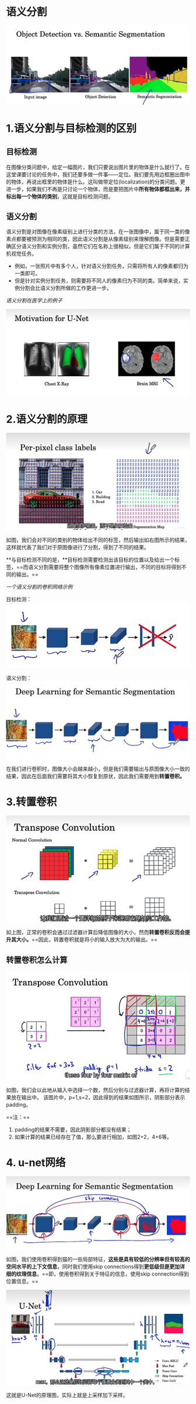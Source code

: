 # 语义分割

![image-20230704171206852](assets/image-20230704171206852.png)



# 1.语义分割与目标检测的区别

## 目标检测

在图像分类问题中，给定一幅图片，我们只要说出图片里的物体是什么就行了。在这堂课要讨论的任务中，我们还要多做一件事——定位。我们要先用边框圈出图中的物体，再说出框里的物体是什么。这叫做带定位(localization)的分类问题。更进一步，如果我们不再是只讨论一个物体，而是要把图片中**所有物体都框出来，并标出每一个物体的类别**，这就是目标检测问题。



## 语义分割

语义分割是对图像在像素级别上进行分类的方法，在一张图像中，属于同一类的像素点都要被预测为相同的类，因此语义分割是从像素级别来理解图像。但是需要正确区分语义分割和实例分割，虽然它们在名称上很相似，但是它们属于不同的计算机视觉任务。

- 例如，一张照片中有多个人，针对语义分割任务，只需将所有人的像素都归为一类即可。
- 但是针对实例分割任务，则需要将不同人的像素归为不同的类。简单来说，实例分割会比语义分割所做的工作更进一步。



*语义分割在医学上的例子*

![image-20230704171708530](assets/image-20230704171708530.png)



# 2.语义分割的原理

![image-20230704171910910](assets/image-20230704171910910.png)

如图，我们会对不同的类别的物体给出不同的标签，然后输出如右图所示的结果，这样就代表了我们对于原图像进行了分割，得到了不同的结果。

**与目标检测不同的是，**目标检测需要检测出该目标的位置以及给出一个标签，==而语义分割需要将整个图像所有像素位置进行输出，不同的目标将得到不同的输出。==



*一个语义分割的卷积网络示例*

目标检测：
![image-20230704172559802](assets/image-20230704172559802.png)

语义分割：
![image-20230704172418099](assets/image-20230704172418099.png)

在我们进行卷积时，图像大小会越来越小，但是我们需要输出与原图像大小一致的结果，因此在后面我们需要将其大小恢复到原状，因此我们需要用到**转置卷积。**



# 3.转置卷积

![image-20230704173049447](assets/image-20230704173049447.png)

如上图，正常的卷积会通过过滤器计算后降低图像的大小，然而**转置卷积反而会提升其大小。**==因此，转置卷积就是将小的输入放大为大的输出。==



## 转置卷积怎么计算

![image-20230704173508661](assets/image-20230704173508661.png)

如图，我们会以此地从输入中选择一个数，然后分别与过滤器计算，再将计算的结果放在输出中。
该图片中，p=1,s=2，因此得到的结果如图所示，阴影部分表示padding。

==注：==

1. padding的结果不需要，因此阴影部分都没有结果；
2. 如果计算的结果已经存在了值，那么要进行相加，如图2+2，4+6等。

# 4. u-net网络

![image-20230704195538727](assets/image-20230704195538727.png)

如图，我们使用卷积得到猫的一些局部特征，**这些是具有较低的分辨率但有较高的空间水平的上下文信息**，同时我们使用skip connections得到**更低级但是更加详细的纹理信息**。==即，使用卷积得到关于特征的信息，使用skip connection得到位置信息。==

![image-20230704204248851](assets/image-20230704204248851.png)

这就是U-Net的原理图，实际上就是上采样加下采样。